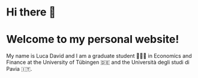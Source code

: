 Hi there 👋
======

Welcome to my personal website!
======
My name is Luca David and I am a graduate student 👨🏼‍🎓 in Economics and Finance at the University of Tübingen 🇩🇪 and the Università degli studi di Pavia 🇮🇹.
